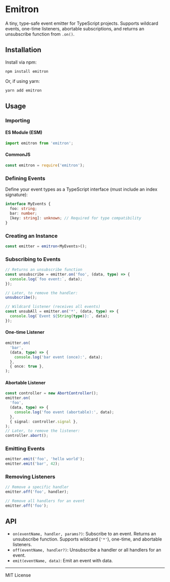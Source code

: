 # Emitron

A tiny, type-safe event emitter for TypeScript projects. Supports wildcard events, one-time listeners, abortable subscriptions, and returns an unsubscribe function from `.on()`.

## Installation

Install via npm:

```sh
npm install emitron
```

Or, if using yarn:

```sh
yarn add emitron
```

## Usage

### Importing

#### ES Module (ESM)

```typescript
import emitron from 'emitron';
```

#### CommonJS

```js
const emitron = require('emitron');
```

### Defining Events

Define your event types as a TypeScript interface (must include an index signature):

```typescript
interface MyEvents {
  foo: string;
  bar: number;
  [key: string]: unknown; // Required for type compatibility
}
```

### Creating an Instance

```typescript
const emitter = emitron<MyEvents>();
```

### Subscribing to Events

```typescript
// Returns an unsubscribe function
const unsubscribe = emitter.on('foo', (data, type) => {
  console.log(`foo event:`, data);
});

// Later, to remove the handler:
unsubscribe();

// Wildcard listener (receives all events)
const unsubAll = emitter.on('*', (data, type) => {
  console.log(`Event ${String(type)}:`, data);
});
```

#### One-time Listener

```typescript
emitter.on(
  'bar',
  (data, type) => {
    console.log('bar event (once):', data);
  },
  { once: true },
);
```

#### Abortable Listener

```typescript
const controller = new AbortController();
emitter.on(
  'foo',
  (data, type) => {
    console.log('foo event (abortable):', data);
  },
  { signal: controller.signal },
);
// Later, to remove the listener:
controller.abort();
```

### Emitting Events

```typescript
emitter.emit('foo', 'hello world');
emitter.emit('bar', 42);
```

### Removing Listeners

```typescript
// Remove a specific handler
emitter.off('foo', handler);

// Remove all handlers for an event
emitter.off('foo');
```

## API

- `on(eventName, handler, params?)`: Subscribe to an event. Returns an unsubscribe function. Supports wildcard (`'*'`), one-time, and abortable listeners.
- `off(eventName, handler?)`: Unsubscribe a handler or all handlers for an event.
- `emit(eventName, data)`: Emit an event with data.

---

MIT License
